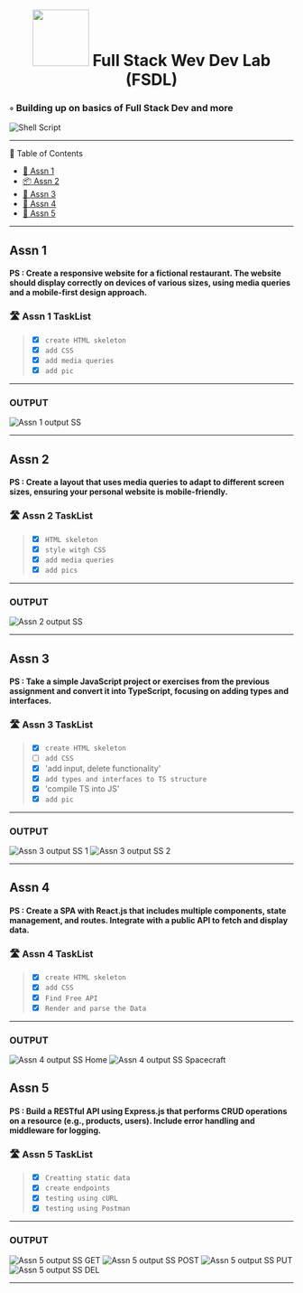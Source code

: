 <h1 align="center"><img src="https://raw.githubusercontent.com/PKief/vscode-material-icon-theme/ec559a9f6bfd399b82bb44393651661b08aaf7ba/icons/folder-markdown-open.svg" width="100"> Full Stack Wev Dev Lab (FSDL)
</h1><h3>◦ Building up on basics of Full Stack Dev and more
</h3><img src="https://img.shields.io/github/languages/top/RudradevArya/FSDL" alt="Shell Script">

- - -

📖 Table of Contents

* [📍 Assn 1](https://github.com/RudradevArya/FSDL#assn-1)
* [📦 Assn 2](https://github.com/RudradevArya/FSDL#assn-2)
* [📂 Assn 3](https://github.com/RudradevArya/FSDL#assn-3)
* [📂 Assn 4](https://github.com/RudradevArya/FSDL#assn-4)
* [📂 Assn 5](https://github.com/RudradevArya/FSDL#assn-5)


- - -

## Assn 1

#### PS : Create a responsive website for a fictional restaurant. The website should display correctly on devices of various sizes, using media queries and a mobile-first design approach.

### 🛣 Assn 1 TaskList

> * [x] `create HTML skeleton`
> * [x] `add CSS`
> * [x] `add media queries`
> * [x] `add pic`

- - -

### OUTPUT

![Assn 1 output SS](https://github.com/RudradevArya/FSDL/blob/main/1_responsive_restaurant/output.png)

- - -

## Assn 2

#### PS : Create a layout that uses media queries to adapt to different screen sizes, ensuring your personal website is mobile-friendly.

### 🛣 Assn 2 TaskList

> * [x] `HTML skeleton`
> * [x] `style witgh CSS`
> * [x] `add media queries`
> * [x] `add pics`

- - -

### OUTPUT

![Assn 2 output SS](https://github.com/RudradevArya/FSDL/blob/main/2_responsive_portfolio/output.png)

- - -
## Assn 3

#### PS : Take a simple JavaScript project or exercises from the previous assignment and convert it into TypeScript, focusing on adding types and interfaces.

### 🛣 Assn 3 TaskList

> * [x] `create HTML skeleton`
> * [ ] `add CSS`
> * [x] 'add input, delete functionality'
> * [x] `add types and interfaces to TS structure`
> * [x] 'compile TS into JS'
> * [x] `add pic`

- - -
### OUTPUT

![Assn 3 output SS 1](https://github.com/RudradevArya/FSDL/blob/main/3_TS_ToDo/react.png)
![Assn 3 output SS 2](https://github.com/RudradevArya/FSDL/blob/main/3_TS_ToDo/vanilla.png)
- - -

## Assn 4

#### PS : Create a SPA with React.js that includes multiple components, state management, and routes. Integrate with a public API to fetch and display data.

### 🛣 Assn 4 TaskList

> * [x] `create HTML skeleton`
> * [x] `add CSS`
> * [x] `Find Free API`
> * [x] `Render and parse the Data`

- - -

### OUTPUT

![Assn 4 output SS Home](https://github.com/RudradevArya/FSDL/blob/main/4_SPA_with_React/home.png)
![Assn 4 output SS Spacecraft](https://github.com/RudradevArya/FSDL/blob/main/4_SPA_with_React/spacecraft.png)

## Assn 5

#### PS : Build a RESTful API using Express.js that performs CRUD operations on a resource (e.g., products, users). Include error handling and middleware for logging.

### 🛣 Assn 5 TaskList

> * [x] `Creatting static data`
> * [x] `create endpoints`
> * [x] `testing using cURL`
> * [x] `testing using Postman`

- - -

### OUTPUT

![Assn 5 output SS GET](https://github.com/RudradevArya/FSDL/blob/main/5_expressJS/get.png)
![Assn 5 output SS POST ](https://github.com/RudradevArya/FSDL/blob/main/5_expressJS/post.png)
![Assn 5 output SS PUT](https://github.com/RudradevArya/FSDL/blob/main/5_expressJS/put.png)
![Assn 5 output SS DEL](https://github.com/RudradevArya/FSDL/blob/main/5_expressJS/del.png)

- - -
<br>
<br>

